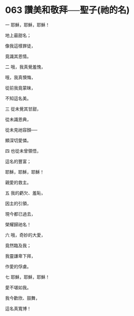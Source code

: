 # 063 讚美和敬拜──聖子(祂的名)

一 耶穌，耶穌，耶穌！

地上最甜名；

像我這樣罪徒，

竟識其恩情。

二 哦，我真覺羞愧，

哦，我真懊悔，

從前我竟蒙昧，

不知這名美。

三 從未覺其甘甜，

從未識恩典，

從未見祂容顏──

顯深切愛憐。

四 也從未曾領悟，

這名的豐富；

耶穌，耶穌，耶穌！

親愛的救主。

五 我的虧欠、羞恥，

因主的引領，

現今都已過去，

榮耀歸祂名！

六 哦，奇妙的大愛，

竟然臨及我；

我靈謙卑下拜，

作愛的俘虜。

七 耶穌，耶穌，耶穌！

愛不堪如我。

我今歡欣、鼓舞，

這名真寬博！


